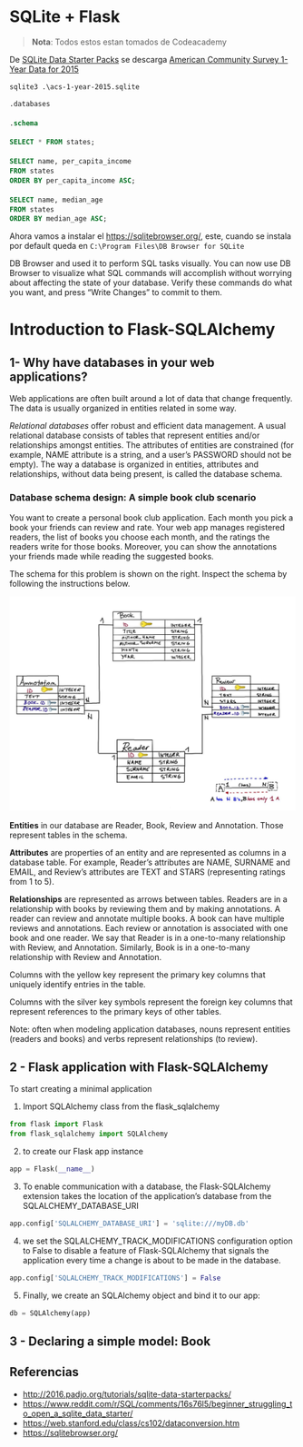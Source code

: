 # SQLite + Flask

> **Nota**: Todos estos estan tomados de Codeacademy

De [SQLite Data Starter Packs](http://2016.padjo.org/tutorials/sqlite-data-starterpacks/) se descarga [American Community Survey 1-Year Data for 2015](http://2016.padjo.org/tutorials/sqlite-data-starterpacks/#toc-american-community-survey-1-year-data-for-2015)

```
sqlite3 .\acs-1-year-2015.sqlite
```

```sql
.databases

.schema

SELECT * FROM states;

SELECT name, per_capita_income
FROM states
ORDER BY per_capita_income ASC;

SELECT name, median_age
FROM states
ORDER BY median_age ASC;
```

Ahora vamos a instalar el https://sqlitebrowser.org/, este, cuando se instala por default queda en ```C:\Program Files\DB Browser for SQLite```

DB Browser and used it to perform SQL tasks visually. You can now use DB Browser to visualize what SQL commands will accomplish without worrying about affecting the state of your database. Verify these commands do what you want, and press “Write Changes” to commit to them. 


# Introduction to Flask-SQLAlchemy

## 1- Why have databases in your web applications?

Web applications are often built around a lot of data that change frequently. The data is usually organized in entities related in some way.

*Relational databases* offer robust and efficient data management. A usual relational database consists of tables that represent entities and/or relationships amongst entities. The attributes of entities are constrained (for example, NAME attribute is a string, and a user’s PASSWORD should not be empty). The way a database is organized in entities, attributes and relationships, without data being present, is called the database schema.

### Database schema design: A simple book club scenario

You want to create a personal book club application. Each month you pick a book your friends can review and rate. Your web app manages registered readers, the list of books you choose each month, and the ratings the readers write for those books. Moreover, you can show the annotations your friends made while reading the suggested books.

The schema for this problem is shown on the right. Inspect the schema by following the instructions below.

![books_schema](books-schema.jpg)

**Entities** in our database are Reader, Book, Review and Annotation. Those represent tables in the schema.

**Attributes** are properties of an entity and are represented as columns in a database table. For example, Reader’s attributes are NAME, SURNAME and EMAIL, and Review’s attributes are TEXT and STARS (representing ratings from 1 to 5).

**Relationships** are represented as arrows between tables. Readers are in a relationship with books by reviewing them and by making annotations. A reader can review and annotate multiple books. A book can have multiple reviews and annotations. Each review or annotation is associated with one book and one reader. We say that Reader is in a one-to-many relationship with Review, and Annotation. Similarly, Book is in a one-to-many relationship with Review and Annotation.

Columns with the yellow key represent the primary key columns that uniquely identify entries in the table.

Columns with the silver key symbols represent the foreign key columns that represent references to the primary keys of other tables.

Note: often when modeling application databases, nouns represent entities (readers and books) and verbs represent relationships (to review).

## 2 - Flask application with Flask-SQLAlchemy

To start creating a minimal application

1. Import SQLAlchemy class from the flask_sqlalchemy

```python
from flask import Flask
from flask_sqlalchemy import SQLAlchemy
```

2. to create our Flask app instance
   
```python
app = Flask(__name__)
```

3. To enable communication with a database, the Flask-SQLAlchemy extension takes the location of the application’s database from the SQLALCHEMY_DATABASE_URI
   
```python
app.config['SQLALCHEMY_DATABASE_URI'] = 'sqlite:///myDB.db' 
```

4. we set the SQLALCHEMY_TRACK_MODIFICATIONS configuration option to False to disable a feature of Flask-SQLAlchemy that signals the application every time a change is about to be made in the database.

```python
app.config['SQLALCHEMY_TRACK_MODIFICATIONS'] = False
```
5. Finally, we create an SQLAlchemy object and bind it to our app:
   
```python
db = SQLAlchemy(app)
```

## 3 - Declaring a simple model: Book



## Referencias

* http://2016.padjo.org/tutorials/sqlite-data-starterpacks/
* https://www.reddit.com/r/SQL/comments/16s76l5/beginner_struggling_to_open_a_sqlite_data_starter/
* https://web.stanford.edu/class/cs102/dataconversion.htm
* https://sqlitebrowser.org/